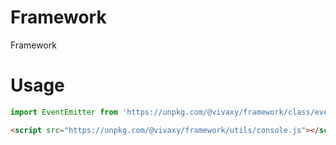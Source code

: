 # Framework

Framework

# Usage

```js
import EventEmitter from 'https://unpkg.com/@vivaxy/framework/class/event-emitter.js';
```

```html
<script src="https://unpkg.com/@vivaxy/framework/utils/console.js"></script>
```
